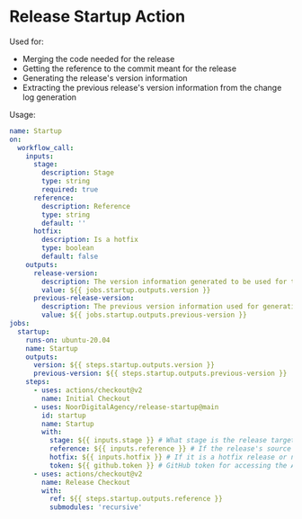# Release Startup Action

Used for:
- Merging the code needed for the release
- Getting the reference to the commit meant for the release
- Generating the release's version information
- Extracting the previous release's version information from the change log generation

Usage:
```yaml
name: Startup
on:
  workflow_call:
    inputs:
      stage:
        description: Stage
        type: string
        required: true
      reference:
        description: Reference
        type: string
        default: ''
      hotfix:
        description: Is a hotfix
        type: boolean
        default: false
    outputs:
      release-version:
        description: The version information generated to be used for the release
        value: ${{ jobs.startup.outputs.version }}
      previous-release-version:
        description: The previous version information used for generating change logs
        value: ${{ jobs.startup.outputs.previous-version }}
jobs:
  startup:
    runs-on: ubuntu-20.04
    name: Startup
    outputs:
      version: ${{ steps.startup.outputs.version }}
      previous-version: ${{ steps.startup.outputs.previous-version }}
    steps:
      - uses: actions/checkout@v2
        name: Initial Checkout
      - uses: NoorDigitalAgency/release-startup@main
        id: startup
        name: Startup
        with:
          stage: ${{ inputs.stage }} # What stage is the release targeting (main for hotfixes)
          reference: ${{ inputs.reference }} # If the release's source is anything other than the previous stage's latest release
          hotfix: ${{ inputs.hotfix }} # If it is a hotfix release or not
          token: ${{ github.token }} # GitHub token for accessing the APIs
      - uses: actions/checkout@v2
        name: Release Checkout
        with:
          ref: ${{ steps.startup.outputs.reference }}
          submodules: 'recursive'

```
